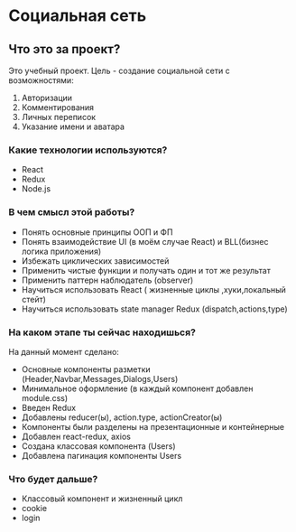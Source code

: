 # Социальная сеть

## Что это за проект?

Это учебный проект. 
Цель - создание социальной сети с возможностями:</br>
 1. Авторизации</br>
 2. Комментирования</br>
 3. Личных переписок</br>
 4. Указание имени и аватара

### Какие технологии используются?

- React
- Redux
- Node.js

### В чем смысл этой работы?

- Понять основные принципы ООП и ФП
- Понять взаимодействие UI (в моём случае React) и BLL(бизнес логика приложения)
- Избежать циклических зависимостей
- Применить чистые функции и получать один и тот же результат
- Применить паттерн наблюдатель (observer)
- Научиться использовать React ( жизненные циклы ,хуки,локальный стейт)
- Научиться использовать state manager Redux (dispatch,actions,type)

### На каком этапе ты сейчас находишься?

На данный момент сделано:
- Основные компоненты разметки (Header,Navbar,Messages,Dialogs,Users)
- Минимальное оформление (в каждый компонент добавлен module.css)
- Введен Redux 
- Добавлены reducer(ы), action.type, actionCreator(ы)
- Компоненты были разделены на презентационные и контейнерные
- Добавлен react-redux, axios
- Создана классовая компонента (Users)
- Добавлена пагинация компоненты Users


### Что будет дальше?
- Классовый компонент и жизненный цикл
- cookie
- login

